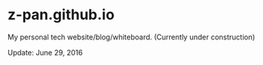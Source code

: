 # z-pan.github.io
My personal tech website/blog/whiteboard.
(Currently under construction)

Update: June 29, 2016
